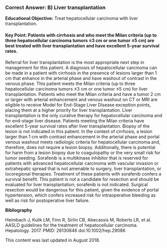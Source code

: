
### Correct Answer: B) Liver transplantation 

**Educational Objective:** Treat hepatocellular carcinoma with liver transplantation.

#### **Key Point:** Patients with cirrhosis and who meet the Milan criteria (up to three hepatocellular carcinoma tumors ≤3 cm or one tumor ≤5 cm) are best treated with liver transplantation and have excellent 5-year survival rates.

Referral for liver transplantation is the most appropriate next step in management for this patient. A diagnosis of hepatocellular carcinoma can be made in a patient with cirrhosis in the presence of lesions larger than 1 cm that enhance in the arterial phase and have washout of contrast in the venous phase. This patient meets the Milan criteria (up to three hepatocellular carcinoma tumors ≤3 cm or one tumor ≤5 cm) for liver transplantation. Patients who meet the Milan criteria and have a tumor 2 cm or larger with arterial enhancement and venous washout on CT or MRI are eligible to receive Model for End-Stage Liver Disease exception points, placing them at a higher priority for liver transplantation.
Liver transplantation is the only curative therapy for hepatocellular carcinoma and for end-stage liver disease. Patients meeting the Milan criteria have excellent 5-year survival rates after liver transplantation.
Biopsy of the lesion is not indicated in this patient. In the context of cirrhosis, a lesion larger than 1 cm with contrast enhancement in the arterial phase and portal venous washout meets radiologic criteria for hepatocellular carcinoma and, therefore, does not require a lesion biopsy. Additionally, there is potential for harm from a lesion biopsy due to coagulopathy or the very small risk for tumor seeding.
Sorafenib is a multikinase inhibitor that is reserved for patients with advanced hepatocellular carcinoma with vascular invasion or extrahepatic spread that is not amenable to surgery, liver transplantation, or locoregional therapies. Treatment of these patients with sorafenib confers a survival benefit. This patient is not a candidate for resection and should be evaluated for liver transplantation; sorafenib is not indicated.
Surgical resection would be dangerous for this patient, given the evidence of portal hypertension, which confers increased risk for intraoperative bleeding as well as risk for postoperative liver failure.

**Bibliography**

Heimbach J, Kulik LM, Finn R, Sirlin CB, Abecassis M, Roberts LR, et al. AASLD guidelines for the treatment of hepatocellular carcinoma. Hepatology. 2017. PMID: 28130846 doi:10.1002/hep.29086

This content was last updated in August 2018.
